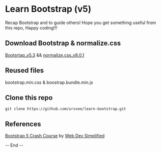 # Learn Bootstrap (v5)

Recap Bootstrap and to guide others! Hope you get something useful from this repo, Happy coding!!!

## Download Bootstrap & normalize.css

[Bootsrtap_v5.3](https://getbootstrap.com/docs/5.3/getting-started/download/) && [normalize.css_v8.0.1](https://necolas.github.io/normalize.css/)

## Reused files

bootstrap.min.css & boostrap.bundle.min.js

## Clone this repo

```
git clone https://github.com/ursvee/learn-bootstrap.git
```

## References

[Bootstrap 5 Crash Course](https://www.youtube.com/watch?v=Jyvffr3aCp0&t=401s) by [Web Dev Simplified](https://www.youtube.com/@WebDevSimplified)

-- End --